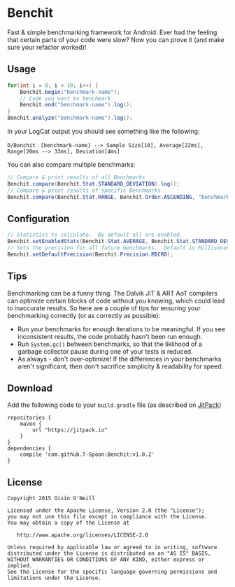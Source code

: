 Benchit
============
Fast & simple benchmarking framework for Android.  Ever had the feeling that certain parts of your code were slow? Now you can prove it (and make sure your refactor worked)!  

Usage
------
```java
for(int i = 0; i < 10; i++) {
    Benchit.begin("benchmark-name");
    // Code you want to benchmark
    Benchit.end("benchmark-name").log();
}
Benchit.analyze("benchmark-name").log();
```
In your LogCat output you should see something like the following:
```
D/Benchit﹕[benchmark-name] --> Sample Size[10], Average[22ms], Range[20ms --> 33ms], Deviation[4ms]
```
You can also compare multiple benchmarks:
```java
// Compare & print results of all Benchmarks
Benchit.compare(Benchit.Stat.STANDARD_DEVIATION).log();
// Compare & print results of specific Benchmarks
Benchit.compare(Benchit.Stat.RANGE, Benchit.Order.ASCENDING, "benchmark-one", "benchmark-two").log();
```

Configuration
------
```java
// Statistics to calculate.  By default all are enabled.
Benchit.setEnabledStats(Benchit.Stat.AVERAGE, Benchit.Stat.STANDARD_DEVIATION);
// Sets the precision for all future benchmarks.  Default is Milliseconds
Benchit.setDefaultPrecision(Benchit.Precision.MICRO);
```

Tips
------
Benchmarking can be a funny thing.  The Dalvik JIT & ART AoT compilers can optimize certain blocks of code without you knowing, which could lead to inaccurate results. So here are a couple of tips for ensuring your benchmarking correctly (or as correctly as possible):
- Run your benchmarks for enough iterations to be meaningful.  If you see inconsistent results, the code probably hasn't been run enough.
- Run `System.gc()` between benchmarks, so that the liklihood of a garbage collector pause during one of your tests is reduced.
- As always - don't over-optimize!  If the differences in your benchmarks aren't significant, then don't sacrifice simplicity & readability for speed.


Download
------
Add the following code to your `build.gradle` file (as described on [JitPack])
```
repositories {
    maven {
        url "https://jitpack.io"
    }
}
dependencies {
    compile 'com.github.T-Spoon:Benchit:v1.0.2'
}
```

License
-------

    Copyright 2015 Oisín O'Neill

    Licensed under the Apache License, Version 2.0 (the "License");
    you may not use this file except in compliance with the License.
    You may obtain a copy of the License at

       http://www.apache.org/licenses/LICENSE-2.0

    Unless required by applicable law or agreed to in writing, software
    distributed under the License is distributed on an "AS IS" BASIS,
    WITHOUT WARRANTIES OR CONDITIONS OF ANY KIND, either express or implied.
    See the License for the specific language governing permissions and
    limitations under the License.
    
[JitPack]:https://jitpack.io/#T-Spoon/Benchit/v1.0.2
